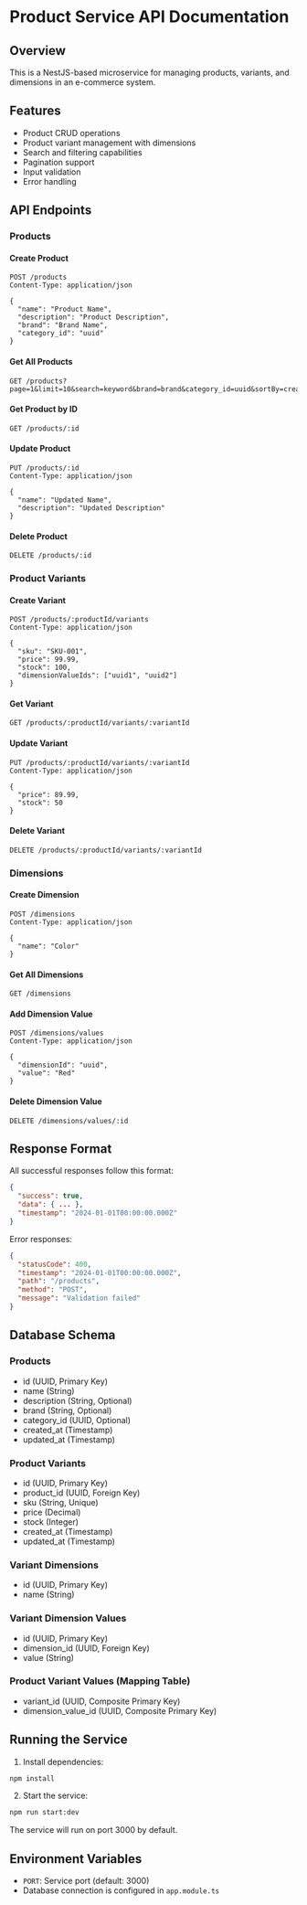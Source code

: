 # Product Service API Documentation

## Overview
This is a NestJS-based microservice for managing products, variants, and dimensions in an e-commerce system.

## Features
- Product CRUD operations
- Product variant management with dimensions
- Search and filtering capabilities
- Pagination support
- Input validation
- Error handling

## API Endpoints

### Products

#### Create Product
```
POST /products
Content-Type: application/json

{
  "name": "Product Name",
  "description": "Product Description",
  "brand": "Brand Name",
  "category_id": "uuid"
}
```

#### Get All Products
```
GET /products?page=1&limit=10&search=keyword&brand=brand&category_id=uuid&sortBy=created_at&sortOrder=DESC
```

#### Get Product by ID
```
GET /products/:id
```

#### Update Product
```
PUT /products/:id
Content-Type: application/json

{
  "name": "Updated Name",
  "description": "Updated Description"
}
```

#### Delete Product
```
DELETE /products/:id
```

### Product Variants

#### Create Variant
```
POST /products/:productId/variants
Content-Type: application/json

{
  "sku": "SKU-001",
  "price": 99.99,
  "stock": 100,
  "dimensionValueIds": ["uuid1", "uuid2"]
}
```

#### Get Variant
```
GET /products/:productId/variants/:variantId
```

#### Update Variant
```
PUT /products/:productId/variants/:variantId
Content-Type: application/json

{
  "price": 89.99,
  "stock": 50
}
```

#### Delete Variant
```
DELETE /products/:productId/variants/:variantId
```

### Dimensions

#### Create Dimension
```
POST /dimensions
Content-Type: application/json

{
  "name": "Color"
}
```

#### Get All Dimensions
```
GET /dimensions
```

#### Add Dimension Value
```
POST /dimensions/values
Content-Type: application/json

{
  "dimensionId": "uuid",
  "value": "Red"
}
```

#### Delete Dimension Value
```
DELETE /dimensions/values/:id
```

## Response Format

All successful responses follow this format:
```json
{
  "success": true,
  "data": { ... },
  "timestamp": "2024-01-01T00:00:00.000Z"
}
```

Error responses:
```json
{
  "statusCode": 400,
  "timestamp": "2024-01-01T00:00:00.000Z",
  "path": "/products",
  "method": "POST",
  "message": "Validation failed"
}
```

## Database Schema

### Products
- id (UUID, Primary Key)
- name (String)
- description (String, Optional)
- brand (String, Optional)
- category_id (UUID, Optional)
- created_at (Timestamp)
- updated_at (Timestamp)

### Product Variants
- id (UUID, Primary Key)
- product_id (UUID, Foreign Key)
- sku (String, Unique)
- price (Decimal)
- stock (Integer)
- created_at (Timestamp)
- updated_at (Timestamp)

### Variant Dimensions
- id (UUID, Primary Key)
- name (String)

### Variant Dimension Values
- id (UUID, Primary Key)
- dimension_id (UUID, Foreign Key)
- value (String)

### Product Variant Values (Mapping Table)
- variant_id (UUID, Composite Primary Key)
- dimension_value_id (UUID, Composite Primary Key)

## Running the Service

1. Install dependencies:
```bash
npm install
```

2. Start the service:
```bash
npm run start:dev
```

The service will run on port 3000 by default.

## Environment Variables

- `PORT`: Service port (default: 3000)
- Database connection is configured in `app.module.ts`
